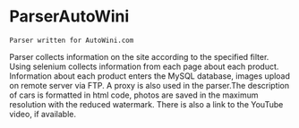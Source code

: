 # ParserAutoWini

	Parser written for AutoWini.com
  
Parser collects information on the site according to the specified filter. Using selenium collects information from each page about each product. Information about each product enters the MySQL database, images upload on remote server via FTP. A proxy is also used in the parser.The description of cars is formatted in html code, photos are saved in the maximum resolution with the reduced watermark. There is also a link to the YouTube video, if available.

